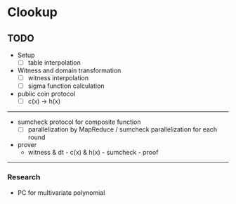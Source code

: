 # Clookup

## TODO

- Setup
    - [ ] table interpolation
- Witness and domain transformation
    - [ ] witness interpolation
    - [ ] sigma function calculation
- public coin protocol
    - [ ] c(x) -> h(x)
---
- sumcheck protocol for composite function
    - [ ] parallelization by MapReduce / sumcheck parallelization for each round
- prover
    - witness & dt - c(x) & h(x) - sumcheck - proof

---
### Research
- PC for multivariate polynomial
